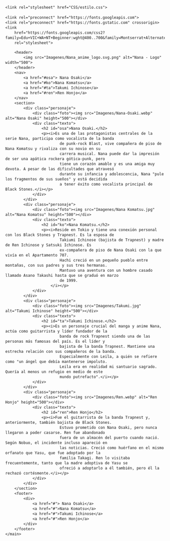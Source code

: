 <!DOCTYPE html>
<html lang="en">

<head>
    <meta charset="UTF-8">
    <meta name="viewport" content="width=device-width, initial-scale=1.0">
    <title>Document</title>

    <link rel="stylesheet" href="CSS/estilo.css">

    <link rel="preconnect" href="https://fonts.googleapis.com">
    <link rel="preconnect" href="https://fonts.gstatic.com" crossorigin>
    <link
        href="https://fonts.googleapis.com/css2?family=Edu+VIC+WA+NT+Beginner:wght@400..700&family=Montserrat+Alternates:ital,wght@0,100;0,200;0,300;0,400;0,500;0,600;0,700;0,800;0,900;1,100;1,200;1,300;1,400;1,500;1,600;1,700;1,800;1,900&display=swap"
        rel="stylesheet">
</head>

<body>
    <main>

        <header>
            <img src="Imagenes/Nana_anime_logo.svg.png" alt="Nana - Logo" width="500">
        </header>
        <nav>
            <a href="#osa"> Nana Osaki</a>
            <a href="#ko">Nana Komatsu</a>
            <a href="#ta">Takumi Ichinose</a>
            <a href="#ren">Ren Honjo</a>
        </nav>
        <section>
            <div class="personaje">
                <div class="foto"><img src="Imagenes/Nana-Osaki.webp" alt="Nana Osaki" height="500"></div>
                <div class="texto">
                    <h2 id="osa">Nana Osaki.</h2>
                    <p><i>Es una de las protagonistas centrales de la serie Nana, participa como vocalista de la banda
                            de punk-rock Blast, vive compañera de piso de Nana Komatsu y rivaliza con su novio en su
                            carrera musical. Nana puede dar la impresión de ser una apática rockera gótica-punk, pero
                            tiene un corazón amable y es una amiga muy devota. A pesar de las dificultades que atravesó
                            durante su infancia y adolescencia, Nana "pule los fragmentos de sus sueños" y está decidida
                            a tener éxito como vocalista principal de Black Stones.</i></p>
                </div>
            </div>
            <div class="personaje">
                <div class="foto"><img src="Imagenes/Nana Komatsu.jpg" alt="Nana Komatsu" height="500"></div>
                <div class="texto">
                    <h2 id="ko">Nana Komatsu.</h2>
                    <p><i>Reside en Tokio y tiene una conexión personal con los Black Stones y Trapnest. Es la esposa de
                            Takiumi Ichinose (bajista de Trapnest) y madre de Ren Ichinose y Satsuki Ichinose. Es
                            ex-compañera de piso de Nana Osaki con la que vivía en el Apartamento 707.
                            Hachi creció en un pequeño pueblo entre montañas, con sus padres y sus tres hermanas.
                            Mantuvo una aventura con un hombre casado llamado Asano Takashi hasta que se graduó en marzo
                            de 1999.
                        </i></p>
                </div>
            </div>
            <div class="personaje">
                <div class="foto"><img src="Imagenes/Takumi.jpg" alt="Takumi Ichinose" height="500"></div>
                <div class="texto">
                    <h2 id="ta">Takumi Ichinose.</h2>
                    <p><i>Es un personaje crucial del manga y anime Nana, actúa como guitarrista y líder fundador de la
                            banda de rock Trapnest siendo una de las personas más famosas del país. Es el líder y
                            bajista de la banda Trapnest. Mantiene una estrecha relación con sus compañeros de la banda.
                            Especialmente con Leila, a quién se refiere como "un ángel que debía mantenerse impoluto.
                            Leila era en realidad mi santuario sagrado. Quería al menos un refugio en medio de este
                            mundo putrefacto".</i></p>
                </div>
            </div>
            <div class="personaje">
                <div class="foto"><img src="Imagenes/Ren.webp" alt="Ren Honjo" height="500"></div>
                <div class="texto">
                    <h2 id="ren">Ren Honjo</h2>
                    <p><i>Fue el guitarrista de la banda Trapnest y, anteriormente, también bajista de Black Stones.
                            Estuvo prometido con Nana Osaki, pero nunca llegaron a poder casarse. Ren fue abandonado
                            fuera de un almacén del puerto cuando nació. Según Nobuo, el incidente incluso apareció en
                            las noticias. Creció como huérfano en el mismo orfanato que Yasu, que fue adoptado por la
                            familia Takagi. Ren lo visitaba frecuentemente, tanto que la madre adoptiva de Yasu se
                            ofreció a adoptarlo a él también, pero él la rechazó cortésmente.</i></p>
                </div>
            </div>
        </section>
        <footer>
            <div>
                <a href="#"> Nana Osaki</a>
                <a href="#">Nana Komatsu</a>
                <a href="#">Takumi Ichinose</a>
                <a href="#">Ren Honjo</a>
            </div>
        </footer>
    </main>
</body>
